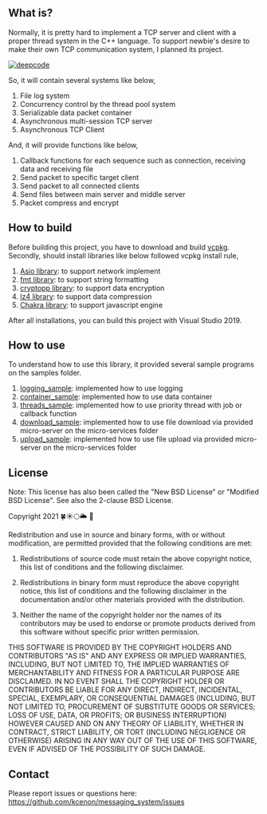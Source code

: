 ## What is?
Normally, it is pretty hard to implement a TCP server and client with a proper thread system in the C++ language. To support newbie's desire to make their own TCP communication system, I planned its project.

[![deepcode](https://www.deepcode.ai/api/gh/badge?key=eyJhbGciOiJIUzI1NiIsInR5cCI6IkpXVCJ9.eyJwbGF0Zm9ybTEiOiJnaCIsIm93bmVyMSI6ImtjZW5vbiIsInJlcG8xIjoibWVzc2FnaW5nX3N5c3RlbSIsImluY2x1ZGVMaW50IjpmYWxzZSwiYXV0aG9ySWQiOjI5ODcwLCJpYXQiOjE2MjEyNjMzOTN9.-KzDKL9SaIF4Ep0S2JjPYg6PooKzgWkEM6RrcpuA954)](https://www.deepcode.ai/app/gh/kcenon/messaging_system/_/dashboard?utm_content=gh%2Fkcenon%2Fmessaging_system)

So, it will contain several systems like below,
1. File log system
2. Concurrency control by the thread pool system
3. Serializable data packet container
4. Asynchronous multi-session TCP server
5. Asynchronous TCP Client

And, it will provide functions like below,
1. Callback functions for each sequence such as connection, receiving data and receiving file
2. Send packet to specific target client
3. Send packet to all connected clients
4. Send files between main server and middle server
5. Packet compress and encrypt

## How to build
Before building this project, you have to download and build [vcpkg](https://github.com/Microsoft/vcpkg).
Secondly, should install libraries like below followed vcpkg install rule,

1. [Asio library](https://github.com/chriskohlhoff/asio/): to support network implement
2. [fmt library](https://github.com/fmtlib/fmt): to support string formatting
3. [cryptopp library](https://www.cryptopp.com/): to support data encryption
4. [lz4 library](https://github.com/lz4/lz4): to support data compression
5. [Chakra library](https://github.com/chakra-core/ChakraCore): to support javascript engine

After all installations, you can build this project with Visual Studio 2019.

## How to use

To understand how to use this library, it provided several sample programs on the samples folder.

1. [logging_sample](https://github.com/kcenon/messaging_system/tree/main/cpp_samples/logging_sample): implemented how to use logging
2. [container_sample](https://github.com/kcenon/messaging_system/tree/main/cpp_samples/container_sample): implemented how to use data container
3. [threads_sample](https://github.com/kcenon/messaging_system/tree/main/cpp_samples/threads_sample): implemented how to use priority thread with job or callback function
4. [download_sample](https://github.com/kcenon/messaging_system/tree/main/cpp_samples/download_sample): implemented how to use file download via provided micro-server on the micro-services folder
5. [upload_sample](https://github.com/kcenon/messaging_system/tree/main/cpp_samples/upload_sample): implemented how to use file upload via provided micro-server on the micro-services folder

## License

Note: This license has also been called the "New BSD License" or "Modified BSD License". See also the 2-clause BSD License.

Copyright 2021 🍀☀🌕🌥 🌊

Redistribution and use in source and binary forms, with or without modification, are permitted provided that the following conditions are met:

1. Redistributions of source code must retain the above copyright notice, this list of conditions and the following disclaimer.

2. Redistributions in binary form must reproduce the above copyright notice, this list of conditions and the following disclaimer in the documentation and/or other materials provided with the distribution.

3. Neither the name of the copyright holder nor the names of its contributors may be used to endorse or promote products derived from this software without specific prior written permission.

THIS SOFTWARE IS PROVIDED BY THE COPYRIGHT HOLDERS AND CONTRIBUTORS "AS IS" AND ANY EXPRESS OR IMPLIED WARRANTIES, INCLUDING, BUT NOT LIMITED TO, THE IMPLIED WARRANTIES OF MERCHANTABILITY AND FITNESS FOR A PARTICULAR PURPOSE ARE DISCLAIMED. IN NO EVENT SHALL THE COPYRIGHT HOLDER OR CONTRIBUTORS BE LIABLE FOR ANY DIRECT, INDIRECT, INCIDENTAL, SPECIAL, EXEMPLARY, OR CONSEQUENTIAL DAMAGES (INCLUDING, BUT NOT LIMITED TO, PROCUREMENT OF SUBSTITUTE GOODS OR SERVICES; LOSS OF USE, DATA, OR PROFITS; OR BUSINESS INTERRUPTION) HOWEVER CAUSED AND ON ANY THEORY OF LIABILITY, WHETHER IN CONTRACT, STRICT LIABILITY, OR TORT (INCLUDING NEGLIGENCE OR OTHERWISE) ARISING IN ANY WAY OUT OF THE USE OF THIS SOFTWARE, EVEN IF ADVISED OF THE POSSIBILITY OF SUCH DAMAGE.

## Contact
Please report issues or questions here: https://github.com/kcenon/messaging_system/issues
